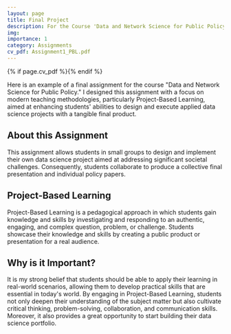 ```yaml
---
layout: page
title: Final Project
description: For the Course 'Data and Network Science for Public Policy'
img: 
importance: 1
category: Assignments
cv_pdf: Assignment1_PBL.pdf
---
```


{% if page.cv_pdf %}<a href="{{ page.cv_pdf | prepend: 'assets/pdf/' | relative_url}}" target="_blank" rel="noopener noreferrer" class="float-right"><i class="fas fa-file-pdf" style="font-size: 48px;"></i></a>{% endif %}

Here is an example of a final assignment for the course "Data and Network Science for Public Policy." I designed this assignment with a focus on modern teaching methodologies, particularly Project-Based Learning, aimed at enhancing students' abilities to design and execute applied data science projects with a tangible final product. 


## About this Assignment

This assignment allows students in small groups to design and implement their own data science project aimed at addressing significant societal challenges. Consequently, students collaborate to produce a collective final presentation and individual policy papers.


## Project-Based Learning

Project-Based Learning is a pedagogical approach in which students gain knowledge and skills by investigating and responding to an authentic, engaging, and complex question, problem, or challenge. Students showcase their knowledge and skills by creating a public product or presentation for a real audience.


## Why is it Important?

It is my strong belief that students should be able to apply their learning in real-world scenarios, allowing them to develop practical skills that are essential in today's world. By engaging in Project-Based Learning, students not only deepen their understanding of the subject matter but also cultivate critical thinking, problem-solving, collaboration, and communication skills. Moreover, it also provides a great opportunity to start building their data science portfolio.

